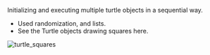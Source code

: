 Initializing and executing multiple turtle objects in a sequential way.

- Used randomization, and lists.
- See the Turtle objects drawing squares here.

![turtle_squares](https://user-images.githubusercontent.com/47264501/112278999-6bbf6880-8ca9-11eb-9184-438c46d786bd.gif)
